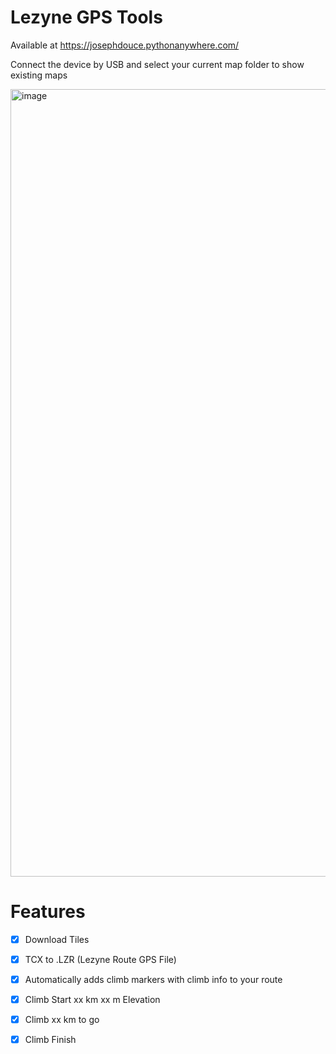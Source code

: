 # Lezyne GPS Tools

Available at  https://josephdouce.pythonanywhere.com/

Connect the device by USB and select your current map folder to show existing maps

<img width="1539" height="1260" alt="image" src="https://github.com/user-attachments/assets/077e19b9-e0ae-4d22-b455-d56dcc5e80c2" />

# Features

- [x] Download Tiles
- [x] TCX to .LZR (Lezyne Route GPS File)
- [x] Automatically adds climb markers with climb info to your route
- [x] Climb Start xx km xx m Elevation
- [x] Climb xx km to go
- [x] Climb Finish
    
